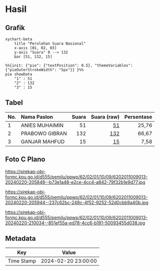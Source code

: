 # Hasil

## Grafik

```mermaid
xychart-beta
    title "Perolehan Suara Nasional"
    x-axis [01, 02, 03]
    y-axis "Suara" 0 --> 132
    bar [51, 132, 15]
```

```mermaid
%%{init: {"pie": {"textPosition": 0.5}, "themeVariables": {"pieOuterStrokeWidth": "5px"}} }%%
pie showData
    "1" : 51
    "2" : 132
    "3" : 15
```

## Tabel

| No. | Nama Paslon    | Suara | Suara (raw) | Persentase |
|:--- |:-------------- | -----:| -----------:| ----------:|
| 1   | ANIES MUHAIMIN | 51    | [51][p-1]   | 25,76      |
| 2   | PRABOWO GIBRAN | 132   | [132][p-2]  | 66,67      |
| 3   | GANJAR MAHFUD  | 15    | [15][p-3]   | 7,58       |


[p-1]: https://github.com/gigit-pemilu/pemilu-2024/blob/main/pilpres/hitung-suara/sub/62-kalimantan-tengah/sub/02-kotawaringin-timur/sub/01-kota-besi/sub/1009-kota-besi-hulu/sub/013-tps/sub/paslon-1.txt
[p-2]: https://github.com/gigit-pemilu/pemilu-2024/blob/main/pilpres/hitung-suara/sub/62-kalimantan-tengah/sub/02-kotawaringin-timur/sub/01-kota-besi/sub/1009-kota-besi-hulu/sub/013-tps/sub/paslon-2.txt
[p-3]: https://github.com/gigit-pemilu/pemilu-2024/blob/main/pilpres/hitung-suara/sub/62-kalimantan-tengah/sub/02-kotawaringin-timur/sub/01-kota-besi/sub/1009-kota-besi-hulu/sub/013-tps/sub/paslon-3.txt

## Foto C Plano

https://sirekap-obj-formc.kpu.go.id/d555/pemilu/ppwp/62/02/01/10/09/6202011009013-20240220-205848--b73e1a48-e2ce-4cc4-a842-79f32b1e9d77.jpg

https://sirekap-obj-formc.kpu.go.id/d555/pemilu/ppwp/62/02/01/10/09/6202011009013-20240220-205944--237c62bc-248c-4f52-9252-52d0cbb9a40b.jpg

https://sirekap-obj-formc.kpu.go.id/d555/pemilu/ppwp/62/02/01/10/09/6202011009013-20240220-210034--851ef55a-ed78-4cc6-b191-50093455d038.jpg


## Metadata

| Key        | Value               |
| ---------- | ------------------- |
| Time Stamp | 2024-02-20 23:00:00 |




